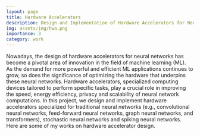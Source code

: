 ```yaml
---
layout: page
title: Hardware Accelerators
description: Design and Implementation of Hardware Accelerators for Neural Computing
img: assets/img/hwa.png
importance: 3
category: work
---
```


Nowadays, the design of hardware accelerators for neural networks has become a pivotal area of innovation in the field of machine learning (ML). As the demand for more powerful and efficient ML applications continues to grow, so does the significance of optimizing the hardware that underpins these neural networks. Hardware accelerators, specialized computing devices tailored to perform specific tasks, play a crucial role in improving the speed, energy efficiency, privacy and scalability of neural network computations. In this project, we design and implement hardware accelerators specialized for traditional neural networks (e.g., convolutional neural networks, feed-forward neural networks, graph neural networks, and transformers), stochastic neural networks and spiking neural networks. Here are some of my works on hardware accelerator design.

